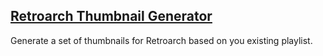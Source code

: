 ## [Retroarch Thumbnail Generator](https://rvcroffi.github.io/retroarch-thumbnail-generator/)

Generate a set of thumbnails for Retroarch based on you existing playlist.
